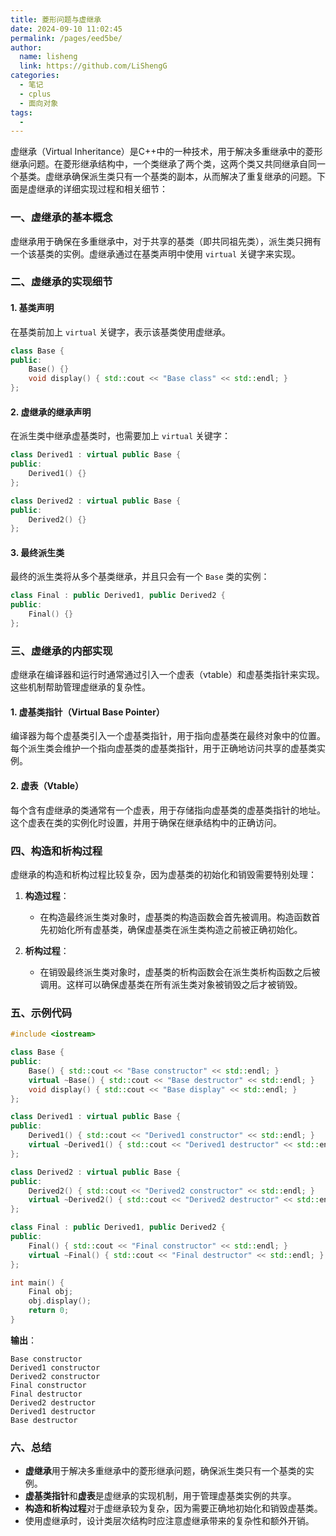```yaml
---
title: 菱形问题与虚继承
date: 2024-09-10 11:02:45
permalink: /pages/eed5be/
author: 
  name: lisheng
  link: https://github.com/LiShengG
categories: 
  - 笔记
  - cplus
  - 面向对象
tags: 
  - 
---
```

虚继承（Virtual Inheritance）是C++中的一种技术，用于解决多重继承中的菱形继承问题。在菱形继承结构中，一个类继承了两个类，这两个类又共同继承自同一个基类。虚继承确保派生类只有一个基类的副本，从而解决了重复继承的问题。下面是虚继承的详细实现过程和相关细节：

### 一、虚继承的基本概念

虚继承用于确保在多重继承中，对于共享的基类（即共同祖先类），派生类只拥有一个该基类的实例。虚继承通过在基类声明中使用 `virtual` 关键字来实现。

### 二、虚继承的实现细节

#### 1. 基类声明

在基类前加上 `virtual` 关键字，表示该基类使用虚继承。

```cpp
class Base {
public:
    Base() {}
    void display() { std::cout << "Base class" << std::endl; }
};
```

#### 2. 虚继承的继承声明

在派生类中继承虚基类时，也需要加上 `virtual` 关键字：

```cpp
class Derived1 : virtual public Base {
public:
    Derived1() {}
};

class Derived2 : virtual public Base {
public:
    Derived2() {}
};
```

#### 3. 最终派生类

最终的派生类将从多个基类继承，并且只会有一个 `Base` 类的实例：

```cpp
class Final : public Derived1, public Derived2 {
public:
    Final() {}
};
```

### 三、虚继承的内部实现

虚继承在编译器和运行时通常通过引入一个虚表（vtable）和虚基类指针来实现。这些机制帮助管理虚继承的复杂性。

#### 1. 虚基类指针（Virtual Base Pointer）

编译器为每个虚基类引入一个虚基类指针，用于指向虚基类在最终对象中的位置。每个派生类会维护一个指向虚基类的虚基类指针，用于正确地访问共享的虚基类实例。

#### 2. 虚表（Vtable）

每个含有虚继承的类通常有一个虚表，用于存储指向虚基类的虚基类指针的地址。这个虚表在类的实例化时设置，并用于确保在继承结构中的正确访问。

### 四、构造和析构过程

虚继承的构造和析构过程比较复杂，因为虚基类的初始化和销毁需要特别处理：

1. **构造过程**：
   - 在构造最终派生类对象时，虚基类的构造函数会首先被调用。构造函数首先初始化所有虚基类，确保虚基类在派生类构造之前被正确初始化。

2. **析构过程**：
   - 在销毁最终派生类对象时，虚基类的析构函数会在派生类析构函数之后被调用。这样可以确保虚基类在所有派生类对象被销毁之后才被销毁。

### 五、示例代码

```cpp
#include <iostream>

class Base {
public:
    Base() { std::cout << "Base constructor" << std::endl; }
    virtual ~Base() { std::cout << "Base destructor" << std::endl; }
    void display() { std::cout << "Base display" << std::endl; }
};

class Derived1 : virtual public Base {
public:
    Derived1() { std::cout << "Derived1 constructor" << std::endl; }
    virtual ~Derived1() { std::cout << "Derived1 destructor" << std::endl; }
};

class Derived2 : virtual public Base {
public:
    Derived2() { std::cout << "Derived2 constructor" << std::endl; }
    virtual ~Derived2() { std::cout << "Derived2 destructor" << std::endl; }
};

class Final : public Derived1, public Derived2 {
public:
    Final() { std::cout << "Final constructor" << std::endl; }
    virtual ~Final() { std::cout << "Final destructor" << std::endl; }
};

int main() {
    Final obj;
    obj.display();
    return 0;
}
```

**输出**：

```
Base constructor
Derived1 constructor
Derived2 constructor
Final constructor
Final destructor
Derived2 destructor
Derived1 destructor
Base destructor
```

### 六、总结

- **虚继承**用于解决多重继承中的菱形继承问题，确保派生类只有一个基类的实例。
- **虚基类指针**和**虚表**是虚继承的实现机制，用于管理虚基类实例的共享。
- **构造和析构过程**对于虚继承较为复杂，因为需要正确地初始化和销毁虚基类。
- 使用虚继承时，设计类层次结构时应注意虚继承带来的复杂性和额外开销。